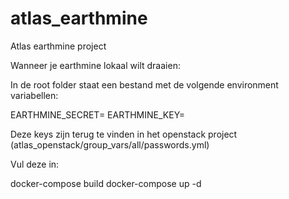 # atlas_earthmine
Atlas earthmine project

Wanneer je earthmine lokaal wilt draaien:

In de root folder staat een bestand met de volgende environment variabellen:

EARTHMINE_SECRET= 
EARTHMINE_KEY=

Deze keys zijn terug te vinden in het openstack project (atlas_openstack/group_vars/all/passwords.yml)

Vul deze in:

docker-compose build 
docker-compose up -d

